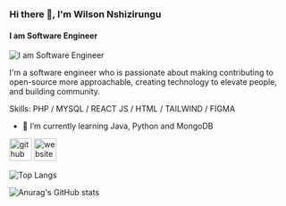### Hi there 👋, I'm Wilson Nshizirungu
#### I am Software Engineer
![I am Software Engineer](https://media.licdn.com/dms/image/D4D16AQFOUa6_1SYrRQ/profile-displaybackgroundimage-shrink_350_1400/0/1695129643198?e=1711584000&v=beta&t=NWK21-6XF9cfpd4gajToQIwO3mO1TFn9eHOl0WqHYnc)

I'm a software engineer who is passionate about making contributing to open-source more approachable, creating technology to elevate people, and building community.

Skills: PHP / MYSQL / REACT JS / HTML / TAILWIND / FIGMA

- 🌱 I’m currently learning Java, Python and MongoDB 


[<img src='https://cdn.jsdelivr.net/npm/simple-icons@3.0.1/icons/github.svg' alt='github' height='40'>](https://github.com/nshizi1)  [<img src='https://cdn.jsdelivr.net/npm/simple-icons@3.0.1/icons/icloud.svg' alt='website' height='40'>](https://wilson-tan.vercel.app/)  

![Top Langs](https://github-readme-stats.vercel.app/api/top-langs/?username=nshizi1&layout=compact&color=00000000)

![Anurag's GitHub stats](https://github-readme-stats.vercel.app/api?username=nshizi1&show_icons=true&bg_color=00000000)
